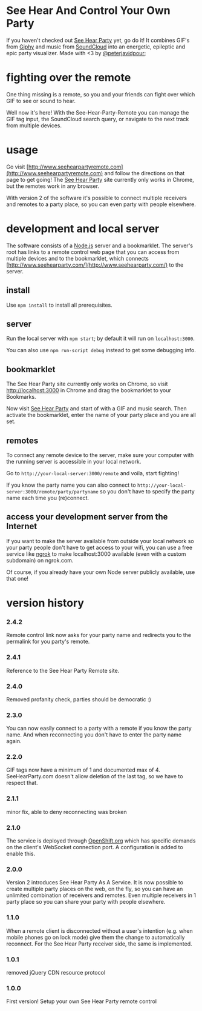 # See Hear And Control Your Own Party

If you haven't checked out [See Hear Party](http://www.seehearparty.com/) yet,
go do it! It combines GIF's from [Giphy](http://giphy.com) and music from 
[SoundCloud](http://soundcloud.com) into an energetic, epileptic and epic
party visualizer. Made with <3 by [@peterjavidpour](twitter.com/peterjavidpour);

# fighting over the remote
One thing missing is a remote, so you and your friends can fight over which GIF
to see or sound to hear. 

Well now it's here! With the See-Hear-Party-Remote you can manage the GIF tag input, 
the SoundCloud search query, or navigate to the next track from multiple devices.  

# usage
Go visit [http://www.seehearpartyremote.com](http://www.seehearpartyremote.com)
and follow the directions on that page to get going!
The [See Hear Party](http://www.seehearparty.com/) site currently only works in
Chrome, but the remotes work in any browser.

With version 2 of the software it's possible to connect multiple receivers and
remotes to a party place, so you can even party with people elsewhere.

# development and local server
The software consists of a [Node.js](http://nodejs.org/) server and a bookmarklet.
The server's root has links to a remote control web page that you can access from
multiple devices and to the bookmarklet, which connects
[http://www.seehearparty.com/](http://www.seehearparty.com/) to the server.

## install
Use `npm install` to install all prerequisites.

## server
Run the local server with `npm start`; by default it will run on `localhost:3000`.

You can also use `npm run-script debug` instead to get some debugging info.

## bookmarklet
The See Hear Party site currently only works on Chrome, so visit 
[http://localhost:3000](http://localhost:3000) in Chrome and drag
the bookmarklet to your Bookmarks.

Now visit [See Hear Party](http://www.seehearparty.com/) and start of with a GIF
and music search. Then activate the bookmarklet, enter the name of your party place
and you are all set.

## remotes
To connect any remote device to the server, make sure your computer with the
running server is accessible in your local network.
 
Go to `http://your-local-server:3000/remote` and voila, start fighting!

If you know the party name you can also connect to
`http://your-local-server:3000/remote/party/partyname` so you don't have to
specify the party name each time you (re)connect.


## access your development server from the Internet

If you want to make the server available from outside your local network so
your party people don't have to get access to your wifi, you can use a free
service like [ngrok](https://ngrok.com/) to make localhost:3000 available
(even with a custom subdomain) on ngrok.com.

Of course, if you already have your own Node server publicly available, 
use that one!


# version history

### 2.4.2
Remote control link now asks for your party name and redirects you to the
permalink for you party's remote.

### 2.4.1
Reference to the See Hear Party Remote site.

### 2.4.0
Removed profanity check, parties should be democratic :)

### 2.3.0
You can now easily connect to a party with a remote if you know the party name.
And when reconnecting you don't have to enter the party name again.

### 2.2.0
GIF tags now have a minimum of 1 and documented max of 4.
SeeHearParty.com doesn't allow deletion of the last tag,
so we have to respect that.

### 2.1.1
minor fix, able to deny reconnecting was broken

### 2.1.0
The service is deployed through [OpenShift.org](http://openshift.org)
which has specific demands on the client's WebSocket connection port.
A configuration is added to enable this.

### 2.0.0
Version 2 introduces See Hear Party As A Service. It is now possible to
create multiple party places on the web, on the fly, so you can have
an unlimited combination of receivers and remotes. Even multiple receivers
in 1 party place so you can share your party with people elsewhere.

### 1.1.0
When a remote client is disconnected without a user's intention (e.g. when
mobile phones go on lock mode) give them the change to automatically
reconnect.
For the See Hear Party receiver side, the same is implemented.

### 1.0.1
removed jQuery CDN resource protocol

### 1.0.0
First version! Setup your own See Hear Party remote control